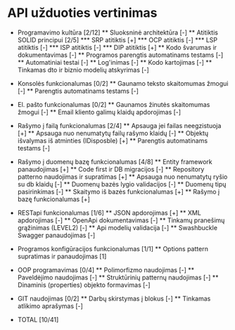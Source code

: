# API užduoties vertinimas
* Programavimo kultūra                          [2/12]
** Sluoksninė architektūra                      [-]
** Atitiktis SOLID principui                    [2/5]
*** SRP atitiktis								[+]
*** OCP atitiktis								[-]
*** LSP atitiktis 								[-]
*** ISP atitiktis   							[-]
*** DIP atitiktis 								[+] 
** Kodo švarumas ir dokumentavimas              [-]
** Programos parengtis automatinams testams     [-]
** Automatiniai testai                          [-]
** Log'inimas                                   [-]
** Kodo kartojimas                              [-]
** Tinkamas dto ir biznio modelių atskyrimas    [-]

* Konsolės funkcionalumas                       [0/2]
** Gaunamo teksto skaitomumas žmogui			[-]
** Parengtis automatinams testams               [-]

* El. pašto funkcionalumas                      [0/2]
** Gaunamos žinutės skaitomumas žmogui			[-]
** Email kliento galimų klaidų apdorojimas 		[-]

* Rašymo į failą funkcionalumas                 [2/4]
** Apsauga jei failas neegzistuoja              [+]
** Apsauga nuo nenumatytų failų rašymo klaidų   [-]
** Objektų išvalymas iš atminties (IDisposble)  [+]
** Parengtis automatinams testams               [-]

* Rašymo į duomenų bazę funkcionalumas          [4/8]
** Entity framework panaudojimas                [+]
** Code first ir DB migracijos                  [-]
** Repository patterno naudojimas ir supratimas [+]
** Apsauga nuo nenumatytų ryšio su db klaidų    [-]
** Duomenų bazės lygio validacijos              [-]
** Duomenų tipų pasirinkimas                    [-]
** Skaitymo iš bazės funkcionalumas 			[+]
** Rašymo į bazę funkcionalumas 			    [+]

* RESTapi funkcionalumas                        [1/6]
** JSON apdorojimas                             [+]
** XML apdorojimas                              [-]
** OpenApi dokumentavimas                       [-]
** Tinkamų pranešimų grąžinimas (LEVEL2)        [-]
** Api modelių validacija                       [-]
** Swashbuckle Swagger panaudojimas             [-]

* Programos konfigūracijos funkcionalumas       [1/1]
** Options pattern supratimas ir panaudojimas   [1]

* OOP programavimas								[0/4]
** Polimorfizmo naudojimas                      [-]
** Paveldėjimo naudojimas                       [-]
** Struktūrinių patternų naudojimas             [-]
** Dinaminis (properties) objekto formavimas    [-]

* GIT naudojimas                                [0/2]
** Darbų skirstymas į blokus 					[-]
** Tinkamas atlikimo aprašymas 					[-]

* TOTAL 										[10/41]